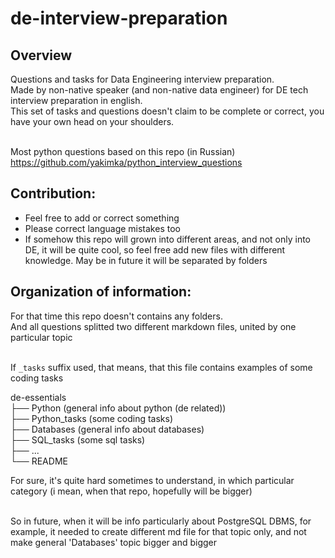 # de-interview-preparation

## Overview
Questions and tasks for Data Engineering interview preparation.<br/>
Made by non-native speaker (and non-native data engineer) for DE tech interview preparation in english.<br/>
This set of tasks and questions doesn't claim to be complete or correct, you have your own head on your shoulders.<br/><br/>

Most python questions based on this repo (in Russian)<br/>
https://github.com/yakimka/python_interview_questions<br/>

## Contribution:
* Feel free to add or correct something
* Please correct language mistakes too
* If somehow this repo will grown into different areas, and not only into DE, it will be quite cool, so feel free add new files with different knowledge. May be in future it will be separated by folders

## Organization of information:
For that time this repo doesn't contains any folders.<br/>
And all questions splitted two different markdown files, united by one particular topic<br/><br/>

If `_tasks` suffix used, that means, that this file contains examples of some coding tasks

de-essentials<br/>
├── Python     		(general info about python (de related))<br/>
├── Python_tasks	(some coding tasks)<br/>
├── Databases		(general info about databases)<br/>
├── SQL_tasks		(some sql tasks)<br/>
├── ...<br/>
└── README<br/>

For sure, it's quite hard sometimes to understand, in which particular category (i mean, when that repo, hopefully will be bigger)<br/><br/>

So in future, when it will be info particularly about PostgreSQL DBMS, for example, it needed to create different md file for that topic only, and not make general 'Databases' topic bigger and bigger